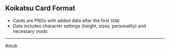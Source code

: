 ## Koikatsu Card Format
- Cards are PNGs with added data after the first `IEND`
- Data includes character settings (height, sizes, personality) and necessary mods

---

#stub